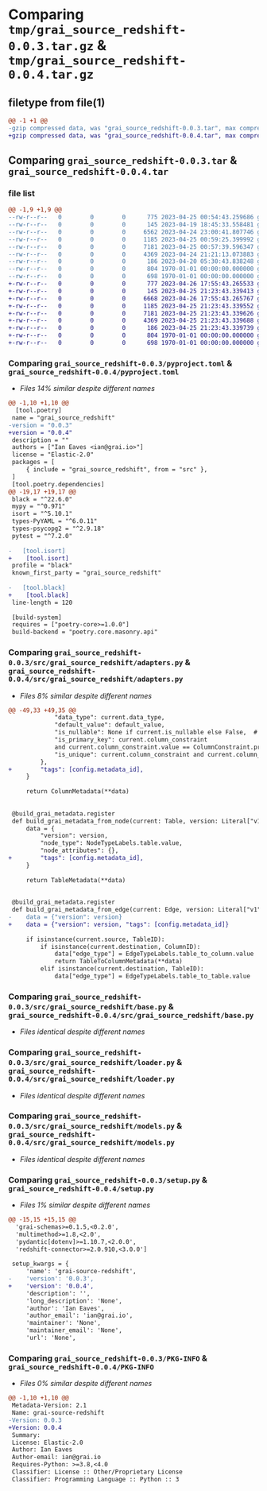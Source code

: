 # Comparing `tmp/grai_source_redshift-0.0.3.tar.gz` & `tmp/grai_source_redshift-0.0.4.tar.gz`

## filetype from file(1)

```diff
@@ -1 +1 @@
-gzip compressed data, was "grai_source_redshift-0.0.3.tar", max compression
+gzip compressed data, was "grai_source_redshift-0.0.4.tar", max compression
```

## Comparing `grai_source_redshift-0.0.3.tar` & `grai_source_redshift-0.0.4.tar`

### file list

```diff
@@ -1,9 +1,9 @@
--rw-r--r--   0        0        0      775 2023-04-25 00:54:43.259686 grai_source_redshift-0.0.3/pyproject.toml
--rw-r--r--   0        0        0      145 2023-04-19 18:45:33.558481 grai_source_redshift-0.0.3/src/grai_source_redshift/__init__.py
--rw-r--r--   0        0        0     6562 2023-04-24 23:00:41.807746 grai_source_redshift-0.0.3/src/grai_source_redshift/adapters.py
--rw-r--r--   0        0        0     1185 2023-04-25 00:59:25.399992 grai_source_redshift-0.0.3/src/grai_source_redshift/base.py
--rw-r--r--   0        0        0     7181 2023-04-25 00:57:39.596347 grai_source_redshift-0.0.3/src/grai_source_redshift/loader.py
--rw-r--r--   0        0        0     4369 2023-04-24 21:21:13.073883 grai_source_redshift-0.0.3/src/grai_source_redshift/models.py
--rw-r--r--   0        0        0      186 2023-04-20 05:30:43.838248 grai_source_redshift-0.0.3/src/grai_source_redshift/package_definitions.py
--rw-r--r--   0        0        0      804 1970-01-01 00:00:00.000000 grai_source_redshift-0.0.3/setup.py
--rw-r--r--   0        0        0      698 1970-01-01 00:00:00.000000 grai_source_redshift-0.0.3/PKG-INFO
+-rw-r--r--   0        0        0      777 2023-04-26 17:55:43.265533 grai_source_redshift-0.0.4/pyproject.toml
+-rw-r--r--   0        0        0      145 2023-04-25 21:23:43.339413 grai_source_redshift-0.0.4/src/grai_source_redshift/__init__.py
+-rw-r--r--   0        0        0     6668 2023-04-26 17:55:43.265767 grai_source_redshift-0.0.4/src/grai_source_redshift/adapters.py
+-rw-r--r--   0        0        0     1185 2023-04-25 21:23:43.339552 grai_source_redshift-0.0.4/src/grai_source_redshift/base.py
+-rw-r--r--   0        0        0     7181 2023-04-25 21:23:43.339626 grai_source_redshift-0.0.4/src/grai_source_redshift/loader.py
+-rw-r--r--   0        0        0     4369 2023-04-25 21:23:43.339688 grai_source_redshift-0.0.4/src/grai_source_redshift/models.py
+-rw-r--r--   0        0        0      186 2023-04-25 21:23:43.339739 grai_source_redshift-0.0.4/src/grai_source_redshift/package_definitions.py
+-rw-r--r--   0        0        0      804 1970-01-01 00:00:00.000000 grai_source_redshift-0.0.4/setup.py
+-rw-r--r--   0        0        0      698 1970-01-01 00:00:00.000000 grai_source_redshift-0.0.4/PKG-INFO
```

### Comparing `grai_source_redshift-0.0.3/pyproject.toml` & `grai_source_redshift-0.0.4/pyproject.toml`

 * *Files 14% similar despite different names*

```diff
@@ -1,10 +1,10 @@
  [tool.poetry]
 name = "grai_source_redshift"
-version = "0.0.3"
+version = "0.0.4"
 description = ""
 authors = ["Ian Eaves <ian@grai.io>"]
 license = "Elastic-2.0"
 packages = [
     { include = "grai_source_redshift", from = "src" },
 ]
 [tool.poetry.dependencies]
@@ -19,17 +19,17 @@
 black = "^22.6.0"
 mypy = "^0.971"
 isort = "^5.10.1"
 types-PyYAML = "^6.0.11"
 types-psycopg2 = "^2.9.18"
 pytest = "^7.2.0"
 
-   [tool.isort]
+    [tool.isort]
 profile = "black"
 known_first_party = "grai_source_redshift"
 
-   [tool.black]
+    [tool.black]
 line-length = 120
 
 [build-system]
 requires = ["poetry-core>=1.0.0"]
 build-backend = "poetry.core.masonry.api"
```

### Comparing `grai_source_redshift-0.0.3/src/grai_source_redshift/adapters.py` & `grai_source_redshift-0.0.4/src/grai_source_redshift/adapters.py`

 * *Files 8% similar despite different names*

```diff
@@ -49,33 +49,35 @@
             "data_type": current.data_type,
             "default_value": default_value,
             "is_nullable": None if current.is_nullable else False,  # Only not-nullable is definitive.
             "is_primary_key": current.column_constraint
             and current.column_constraint.value == ColumnConstraint.primary_key.value,
             "is_unique": current.column_constraint and current.column_constraint.value in UNIQUE_COLUMN_CONSTRAINTS,
         },
+        "tags": [config.metadata_id],
     }
 
     return ColumnMetadata(**data)
 
 
 @build_grai_metadata.register
 def build_grai_metadata_from_node(current: Table, version: Literal["v1"] = "v1") -> TableMetadata:
     data = {
         "version": version,
         "node_type": NodeTypeLabels.table.value,
         "node_attributes": {},
+        "tags": [config.metadata_id],
     }
 
     return TableMetadata(**data)
 
 
 @build_grai_metadata.register
 def build_grai_metadata_from_edge(current: Edge, version: Literal["v1"] = "v1") -> GenericEdgeMetadataV1:
-    data = {"version": version}
+    data = {"version": version, "tags": [config.metadata_id]}
 
     if isinstance(current.source, TableID):
         if isinstance(current.destination, ColumnID):
             data["edge_type"] = EdgeTypeLabels.table_to_column.value
             return TableToColumnMetadata(**data)
         elif isinstance(current.destination, TableID):
             data["edge_type"] = EdgeTypeLabels.table_to_table.value
```

### Comparing `grai_source_redshift-0.0.3/src/grai_source_redshift/base.py` & `grai_source_redshift-0.0.4/src/grai_source_redshift/base.py`

 * *Files identical despite different names*

### Comparing `grai_source_redshift-0.0.3/src/grai_source_redshift/loader.py` & `grai_source_redshift-0.0.4/src/grai_source_redshift/loader.py`

 * *Files identical despite different names*

### Comparing `grai_source_redshift-0.0.3/src/grai_source_redshift/models.py` & `grai_source_redshift-0.0.4/src/grai_source_redshift/models.py`

 * *Files identical despite different names*

### Comparing `grai_source_redshift-0.0.3/setup.py` & `grai_source_redshift-0.0.4/setup.py`

 * *Files 1% similar despite different names*

```diff
@@ -15,15 +15,15 @@
  'grai-schemas>=0.1.5,<0.2.0',
  'multimethod>=1.8,<2.0',
  'pydantic[dotenv]>=1.10.7,<2.0.0',
  'redshift-connector>=2.0.910,<3.0.0']
 
 setup_kwargs = {
     'name': 'grai-source-redshift',
-    'version': '0.0.3',
+    'version': '0.0.4',
     'description': '',
     'long_description': 'None',
     'author': 'Ian Eaves',
     'author_email': 'ian@grai.io',
     'maintainer': 'None',
     'maintainer_email': 'None',
     'url': 'None',
```

### Comparing `grai_source_redshift-0.0.3/PKG-INFO` & `grai_source_redshift-0.0.4/PKG-INFO`

 * *Files 0% similar despite different names*

```diff
@@ -1,10 +1,10 @@
 Metadata-Version: 2.1
 Name: grai-source-redshift
-Version: 0.0.3
+Version: 0.0.4
 Summary: 
 License: Elastic-2.0
 Author: Ian Eaves
 Author-email: ian@grai.io
 Requires-Python: >=3.8,<4.0
 Classifier: License :: Other/Proprietary License
 Classifier: Programming Language :: Python :: 3
```

